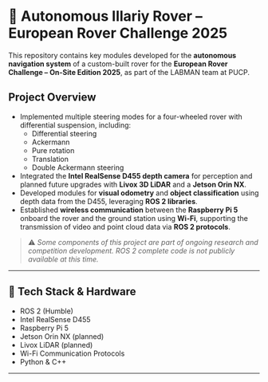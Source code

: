 # 🚀 Autonomous Illariy Rover – European Rover Challenge 2025

This repository contains key modules developed for the **autonomous navigation system** of a custom-built rover for the **European Rover Challenge – On-Site Edition 2025**, as part of the LABMAN team at PUCP.

## Project Overview

- Implemented multiple steering modes for a four-wheeled rover with differential suspension, including:
  - Differential steering
  - Ackermann
  - Pure rotation
  - Translation
  - Double Ackermann steering
- Integrated the **Intel RealSense D455 depth camera** for perception and planned future upgrades with **Livox 3D LiDAR** and a **Jetson Orin NX**.
- Developed modules for **visual odometry** and **object classification** using depth data from the D455, leveraging **ROS 2 libraries**.
- Established **wireless communication** between the **Raspberry Pi 5** onboard the rover and the ground station using **Wi-Fi**, supporting the transmission of video and point cloud data via **ROS 2 protocols**.

> ⚠️ *Some components of this project are part of ongoing research and competition development. ROS 2 complete code is not publicly available at this time.*

---

## 🧰 Tech Stack & Hardware

- ROS 2 (Humble)
- Intel RealSense D455
- Raspberry Pi 5
- Jetson Orin NX (planned)
- Livox LiDAR (planned)
- Wi-Fi Communication Protocols
- Python & C++

---
